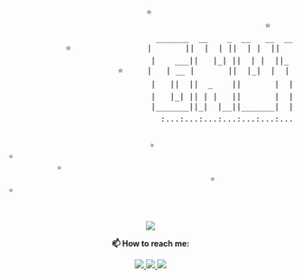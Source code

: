 
<p align="center">
<pre> 
                                                                           ⭐
                             ⭐                                                         
                                                      ⭐                                       ⭐
                               _______  __    _  __   __  _______  _______  __    _ 
            ⭐                |       ||  |  | ||  | |  ||       ||       ||  |  | |                ⭐
                              |    ___||   |_| ||  | |  ||_     _||   _   ||   |_| |
                       ⭐     |   | __ |       ||  |_|  |  |   |  |  | |  ||       |                                  
                              |   ||  ||  _    ||       |  |   |  |  |_|  ||  _    |                           ⭐
                              |   |_| || | |   ||       |  |   |  |       || | |   |
                              |_______||_|  |__||_______|  |___|  |_______||_|  |__|     ⭐
                                :...:...:...:...:...:...:...:...:...:. .org .:...:

                                       ⭐                                  ⭐
                ⭐                           
                                                      ⭐                                     ⭐
</pre>
</p>
<p align="center">
  <a href="https://www.gnuton.org">
    <img src="https://github-readme-stats.vercel.app/api?username=gnuton&show_icons=true&include_all_commits=true&theme=dark"/>
  </a>
</p>
<p align="center">
  <b>📫 How to reach me:</b>
</p>
<p align="center">
  <a href="https://twitter.com/gnuton">
    <img src="https://img.shields.io/twitter/follow/gnuton?style=for-the-badge&label=%40gnuton&logo=twitter&logoColor=00AEFF&labelColor=black&color=7fff00">
  </a>
  <a href="https://www.linkedin.com/in/aloisio/">
    <img src="https://img.shields.io/badge/-antonio%20aloisio-blue?style=for-the-badge&logo=Linkedin&logoColor=00AEFF&labelColor=black&color=black">
  </a>
  <a href="mailto:gnuton@gnuton.org">
    <img src="https://img.shields.io/badge/gnuton@gnuton.org-0078D4?style=for-the-badge&logo=Microsoft-Outlook&logoColor=00AEFF&labelColor=black&color=black">
  </a>
</p>
<!-- https://community-support.jetbrains.com/hc/requests/4939334 -->
<!--
**gnuton/gnuton** is a ✨ _special_ ✨ repository because its `README.md` (this file) appears on your GitHub profile.

Here are some ideas to get you started:

- 🔭 I’m currently working on ...
- 🌱 I’m currently learning ...
- 👯 I’m looking to collaborate on ...
- 🤔 I’m looking for help with ...
- 💬 Ask me about ...
- 📫 How to reach me: ...
- 😄 Pronouns: ...
- ⚡ Fun fact: ...
-->
